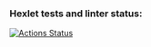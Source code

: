 ### Hexlet tests and linter status:
[![Actions Status](https://github.com/El-MetD/qa-engineer-project-84/actions/workflows/hexlet-check.yml/badge.svg)](https://github.com/El-MetD/qa-engineer-project-84/actions)